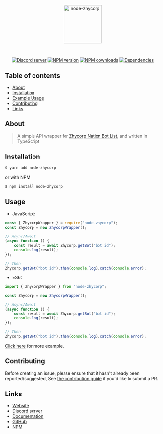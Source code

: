 <div align="center">
    <br />
    <p>
        <a href="https://zhycorp.xyz"><img src="https://api.zhycorp.xyz/assets/images/logo.png" width="124" height="124"
                alt="node-zhycorp" /></a>
    </p>
    <br />
    <p>
        <a href="https://discord.gg/DxenCeV"><img
                src="https://img.shields.io/discord/332877090003091456?color=7289da&logo=discord&logoColor=white"
                alt="Discord server" /></a>
        <a href="https://www.npmjs.com/package/node-zhycorp"><img
                src="https://img.shields.io/npm/v/node-zhycorp.svg?maxAge=3600" alt="NPM version" /></a>
        <a href="https://www.npmjs.com/package/node-zhycorp"><img
                src="https://img.shields.io/npm/dt/node-zhycorp.svg?maxAge=3600" alt="NPM downloads" /></a>
        <a href="https://david-dm.org/zhycorp/node-zhycorp"><img
                src="https://img.shields.io/david/zhycorp/node-zhycorp.svg?maxAge=3600" alt="Dependencies" /></a>
    </p>
</div>

## Table of contents
- [About](#about)
- [Installation](#installation)
- [Example Usage](#usage)
- [Contributing](#contributing)
- [Links](#links)

## About
> A simple API wrapper for [Zhycorp Nation Bot List](https://zhycorp.xyz/bots), and written in TypeScript

## Installation

```bash
$ yarn add node-zhycorp
```
or with NPM
```bash
$ npm install node-zhycorp
```

## Usage
- JavaScript: 
```js
const { ZhycorpWrapper } = require("node-zhycorp");
const Zhycorp = new ZhycorpWrapper();

// Async/Await
(async function () {
    const result = await Zhycorp.getBot("bot id");
    console.log(result);
});

// Then
Zhycorp.getBot("bot id").then(console.log).catch(console.error);
```

- ES6:
```ts
import { ZhycorpWrapper } from "node-zhycorp";

const Zhycorp = new ZhycorpWrapper();

// Async/Await
(async function () {
    const result = await Zhycorp.getBot("bot id");
    console.log(result);
});

// Then
Zhycorp.getBot("bot id").then(console.log).catch(console.error);
```

[Click here](https://github.com/zhycorp/node-zhycorp/blob/master/examples) for more example.

## Contributing

Before creating an issue, please ensure that it hasn't already been reported/suggested,
See [the contribution guide](https://github.com/zhycorp/node-zhycorp/blob/master/.github/CONTRIBUTING.md) if you'd like to submit a PR.

## Links

- [Website](https://zhycorp.xyz/)
- [Discord server](https://zhycorp.xyz/discord)
- [Documentation](https://github.com/zhycorp/node-zhycorp#usage)
- [GitHub](https://github.com/zhycorp/node-zhycorp)
- [NPM](https://www.npmjs.com/package/node-zhycorp)
